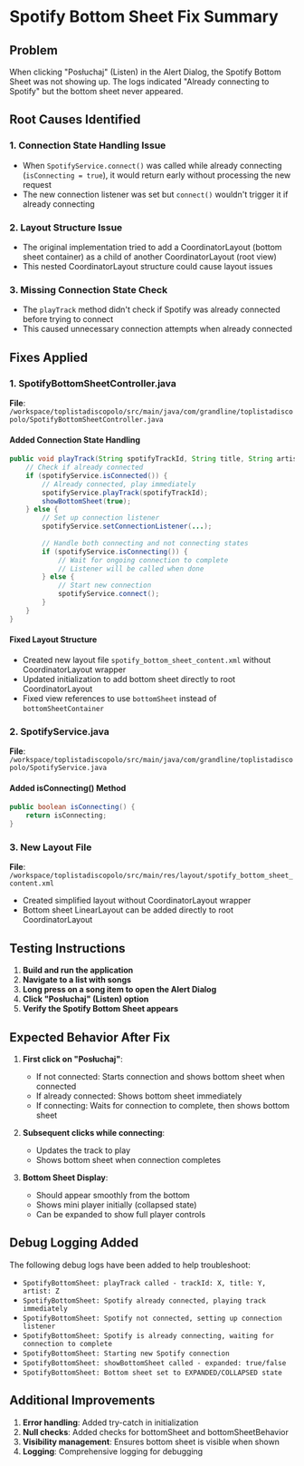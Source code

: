 # Spotify Bottom Sheet Fix Summary

## Problem
When clicking "Posłuchaj" (Listen) in the Alert Dialog, the Spotify Bottom Sheet was not showing up. The logs indicated "Already connecting to Spotify" but the bottom sheet never appeared.

## Root Causes Identified

### 1. Connection State Handling Issue
- When `SpotifyService.connect()` was called while already connecting (`isConnecting = true`), it would return early without processing the new request
- The new connection listener was set but `connect()` wouldn't trigger it if already connecting

### 2. Layout Structure Issue
- The original implementation tried to add a CoordinatorLayout (bottom sheet container) as a child of another CoordinatorLayout (root view)
- This nested CoordinatorLayout structure could cause layout issues

### 3. Missing Connection State Check
- The `playTrack` method didn't check if Spotify was already connected before trying to connect
- This caused unnecessary connection attempts when already connected

## Fixes Applied

### 1. SpotifyBottomSheetController.java
**File**: `/workspace/toplistadiscopolo/src/main/java/com/grandline/toplistadiscopolo/SpotifyBottomSheetController.java`

#### Added Connection State Handling
```java
public void playTrack(String spotifyTrackId, String title, String artist) {
    // Check if already connected
    if (spotifyService.isConnected()) {
        // Already connected, play immediately
        spotifyService.playTrack(spotifyTrackId);
        showBottomSheet(true);
    } else {
        // Set up connection listener
        spotifyService.setConnectionListener(...);
        
        // Handle both connecting and not connecting states
        if (spotifyService.isConnecting()) {
            // Wait for ongoing connection to complete
            // Listener will be called when done
        } else {
            // Start new connection
            spotifyService.connect();
        }
    }
}
```

#### Fixed Layout Structure
- Created new layout file `spotify_bottom_sheet_content.xml` without CoordinatorLayout wrapper
- Updated initialization to add bottom sheet directly to root CoordinatorLayout
- Fixed view references to use `bottomSheet` instead of `bottomSheetContainer`

### 2. SpotifyService.java
**File**: `/workspace/toplistadiscopolo/src/main/java/com/grandline/toplistadiscopolo/SpotifyService.java`

#### Added isConnecting() Method
```java
public boolean isConnecting() {
    return isConnecting;
}
```

### 3. New Layout File
**File**: `/workspace/toplistadiscopolo/src/main/res/layout/spotify_bottom_sheet_content.xml`
- Created simplified layout without CoordinatorLayout wrapper
- Bottom sheet LinearLayout can be added directly to root CoordinatorLayout

## Testing Instructions

1. **Build and run the application**
2. **Navigate to a list with songs**
3. **Long press on a song item to open the Alert Dialog**
4. **Click "Posłuchaj" (Listen) option**
5. **Verify the Spotify Bottom Sheet appears**

## Expected Behavior After Fix

1. **First click on "Posłuchaj"**:
   - If not connected: Starts connection and shows bottom sheet when connected
   - If already connected: Shows bottom sheet immediately
   - If connecting: Waits for connection to complete, then shows bottom sheet

2. **Subsequent clicks while connecting**:
   - Updates the track to play
   - Shows bottom sheet when connection completes

3. **Bottom Sheet Display**:
   - Should appear smoothly from the bottom
   - Shows mini player initially (collapsed state)
   - Can be expanded to show full player controls

## Debug Logging Added

The following debug logs have been added to help troubleshoot:
- `SpotifyBottomSheet: playTrack called - trackId: X, title: Y, artist: Z`
- `SpotifyBottomSheet: Spotify already connected, playing track immediately`
- `SpotifyBottomSheet: Spotify not connected, setting up connection listener`
- `SpotifyBottomSheet: Spotify is already connecting, waiting for connection to complete`
- `SpotifyBottomSheet: Starting new Spotify connection`
- `SpotifyBottomSheet: showBottomSheet called - expanded: true/false`
- `SpotifyBottomSheet: Bottom sheet set to EXPANDED/COLLAPSED state`

## Additional Improvements

1. **Error handling**: Added try-catch in initialization
2. **Null checks**: Added checks for bottomSheet and bottomSheetBehavior
3. **Visibility management**: Ensures bottom sheet is visible when shown
4. **Logging**: Comprehensive logging for debugging